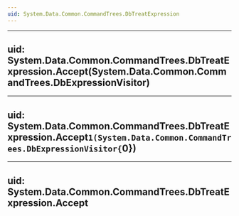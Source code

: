 ```yaml
---
uid: System.Data.Common.CommandTrees.DbTreatExpression
---
```


---
uid: System.Data.Common.CommandTrees.DbTreatExpression.Accept(System.Data.Common.CommandTrees.DbExpressionVisitor)
---

---
uid: System.Data.Common.CommandTrees.DbTreatExpression.Accept``1(System.Data.Common.CommandTrees.DbExpressionVisitor{``0})
---

---
uid: System.Data.Common.CommandTrees.DbTreatExpression.Accept
---
